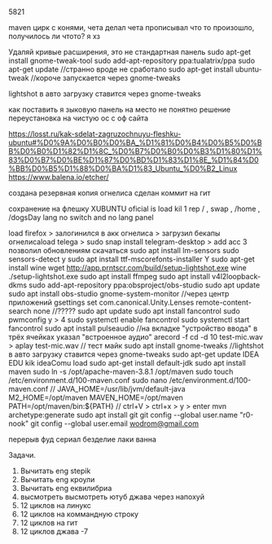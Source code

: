 5821

maven
цирк с конями, чета делал чета прописывал что то произошло, получилось ли чтото? я хз

Удаляй кривые расширения, это не стандартная панель
sudo apt-get install gnome-tweak-tool
sudo add-apt-repository ppa:tualatrix/ppa
sudo apt-get update
//странно вроде не сработало
sudo apt-get install ubuntu-tweak
//короче запускается через 
gnome-tweaks

lightshot в авто загрузку ставится через gnome-tweaks

как поставить я зыковую панель на место не понятно решение переустановка 
на чистую ос с оф сайта

https://losst.ru/kak-sdelat-zagruzochnuyu-fleshku-ubuntu#%D0%9A%D0%B0%D0%BA_%D1%81%D0%B4%D0%B5%D0%BB%D0%B0%D1%82%D1%8C_%D0%B7%D0%B0%D0%B3%D1%80%D1%83%D0%B7%D0%BE%D1%87%D0%BD%D1%83%D1%8E_%D1%84%D0%BB%D0%B5%D1%88%D0%BA%D1%83_Ubuntu_%D0%B2_Linux
https://www.balena.io/etcher/

создана резервная копия огнелиса
сделан коммит на гит

сохранение на флешку
XUBUNTU oficial is load kil 1 rep / , swap , /home , /dogsDay
lang no switch and no lang panel

load firefox > залогинился в акк огнелиса > загрузил бекапы огнелисаload telega > sudo snap install telegram-desktop > add acc 3
позволил обновлениям скачаться
sudo apt install lm-sensors
sudo sensors-detect
y
sudo apt install ttf-mscorefonts-installer
Y
sudo apt-get install wine
wget http://app.prntscr.com/build/setup-lightshot.exe
wine ./setup-lightshot.exe
sudo apt install ffmpeg
sudo apt install v4l2loopback-dkms
sudo add-apt-repository ppa:obsproject/obs-studio
sudo apt update
sudo apt install obs-studio
gnome-system-monitor //через центр приложений
gsettings set com.canonical.Unity.Lenses remote-content-search none //?????
sudo apt update
sudo apt install fancontrol
sudo pwmconfig
y > 4
sudo systemctl enable fancontrol
sudo systemctl start fancontrol
sudo apt install pulseaudio //на вкладке "устройство ввода" в трёх ячейках указал "встроенное аудио"
arecord -f cd -d 10 test-mic.wav > aplay test-mic.wav // тест майк
sudo apt install gnome-tweaks //lightshot в авто загрузку ставится через gnome-tweaks
sudo apt-get update
IDEA EDU kik ideaComu load
sudo apt-get install default-jdk
sudo apt install maven
sudo ln -s /opt/apache-maven-3.8.1 /opt/maven
sudo touch /etc/environment.d/100-maven.conf
sudo nano /etc/environment.d/100-maven.conf
//
JAVA_HOME=/usr/lib/jvm/default-java
M2_HOME=/opt/maven
MAVEN_HOME=/opt/maven
PATH=/opt/maven/bin:${PATH}
//
ctrl+V > ctrl+x > y > enter
mvn archetype:generate
sudo apt install git
git config --global user.name "r0-nook"
git config --global user.email wodrom@gmail.com


перерыв фуд сериал безделие
лаки
ванна


Задачи.
1. Вычитать eng stepik 
1. Вычитать eng кроули 
1. Вычитать eng еквилибриа 
1. высмотреть высмотреть ютуб джава через напохуй 
1. 12 циклов на линукс
1. 12 циклов на коммандную строку
1. 12 циклов на гит
1. 12 циклов джава -7




























